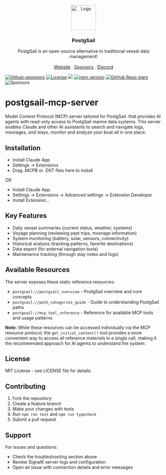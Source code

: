 <br/>
<p align="center">
  <a href="https://github.com/xbgmsharp/postgsail">
    <img src="https://iot.openplotter.cloud/android-chrome-192x192.png" alt="Logo" width="80" height="80">
  </a>

  <h3 align="center">PostgSail</h3>

  <p align="center">
    PostgSail is an open-source alternative to traditional vessel data management!
    <br/>
    <br/>
    <a href="https://xbgmsharp.github.io/postgsail/">Website</a>
    .
    <a href="https://github.com/sponsors/xbgmsharp">Sponsors</a>
    .
    <a href="https://discord.gg/uuZrwz4dCS">Discord</a>
  </p>
</p>


[![Github-sponsors](https://img.shields.io/badge/sponsor-30363D?logo=GitHub-Sponsors&logoColor=#EA4AAA)](https://github.com/sponsors/xbgmsharp)
[![License](https://img.shields.io/github/license/xbgmsharp/postgsail)](#license)
[![](https://github.com/xbgmsharp/signalk-postgsail/workflows/Publish%20Node.js%20Package/badge.svg)](https://github.com/xbgmsharp/signalk-postgsail/actions)
[![npm version](https://img.shields.io/npm/v/signalk-postgsail.svg?color=blue
)](https://www.npmjs.com/package/signalk-postgsail)
[![GitHub Repo stars](https://img.shields.io/github/stars/xbgmsharp/postgsail?style=social)](https://github.com/xbgmsharp/postgsail/stargazers)
![Sponsors](https://img.shields.io/github/sponsors/xbgmsharp?logo=github&color=blue)

# postgsail-mcp-server

Model Context Protocol (MCP) server tailored for PostgSail. that provides AI agents with read-only access to PostgSail marine data systems. This server enables Claude and other AI assistants to search and navigate logs, moorages, and stays, monitor and analyze your boat all in one place.

## Installation

* Install Claude App
* Settings -> Extensions
* Drag .MCPB or .DXT files here to install

OR

* Install Claude App.
* Settings -> Extensions -> Advanced settings -> Extension Developer
* Install Extension...

## Key Features

* Daily vessel summaries (current status, weather, systems)
* Voyage planning (reviewing past trips, moorage information)
* System monitoring (battery, solar, sensors, connectivity)
* Historical analysis (tracking patterns, favorite destinations)
* Data export (for external navigation tools)
* Maintenance tracking (through stay notes and logs)

## Available Resources

The server exposes these static reference resources:

- `postgsail://postgsail_overview` - PostgSail overview and core concepts
- `postgsail://path_categories_guide` - Guide to understanding PostgSail paths
- `postgsail://mcp_tool_reference` - Reference for available MCP tools and usage patterns

**Note:** While these resources can be accessed individually via the MCP resource protocol, the `get_initial_context()` tool provides a more convenient way to access all reference materials in a single call, making it the recommended approach for AI agents to understand the system.

## License

MIT License - see LICENSE file for details.

## Contributing

1. Fork the repository
2. Create a feature branch
3. Make your changes with tests
4. Run `npm run test` and `npm run typecheck`
5. Submit a pull request

## Support

For issues and questions:
- Check the troubleshooting section above
- Review SignalK server logs and configuration
- Open an issue with connection details and error messages